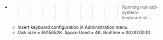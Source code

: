 * >>>>>>>>> Running inst-std-system-keyboard.sh ...
  * Insert keyboard configuration in Administration menu.
  * Disk size = 6315652K. Space Used = 4K. Runtime = 00:00:00:01.
